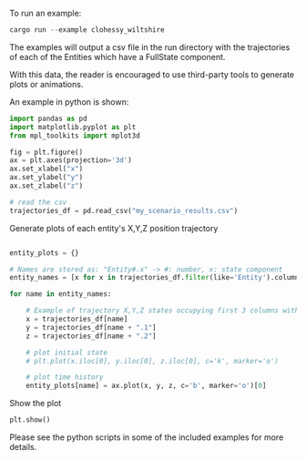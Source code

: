 
To run an example:

```rust
cargo run --example clohessy_wiltshire
```

The examples will output a csv file in the run directory with the trajectories of each of the Entities which have a FullState component.

With this data, the reader is encouraged to use third-party tools to generate plots or animations.

An example in python is shown:
```python
import pandas as pd
import matplotlib.pyplot as plt
from mpl_toolkits import mplot3d

fig = plt.figure()
ax = plt.axes(projection='3d')
ax.set_xlabel("x")
ax.set_ylabel("y")
ax.set_zlabel("z")

# read the csv
trajectories_df = pd.read_csv("my_scenario_results.csv")


```

Generate plots of each entity's X,Y,Z position trajectory
```python

entity_plots = {}

# Names are stored as: "Entity#.x" -> #: number, x: state component
entity_names = [x for x in trajectories_df.filter(like='Entity').columns.to_list() if "." not in x]

for name in entity_names:

    # Example of trajectory X,Y,Z states occupying first 3 columns with this name
    x = trajectories_df[name]
    y = trajectories_df[name + ".1"]
    z = trajectories_df[name + ".2"]

    # plot initial state
    # plt.plot(x.iloc[0], y.iloc[0], z.iloc[0], c='k', marker='o')

    # plot time history
    entity_plots[name] = ax.plot(x, y, z, c='b', marker='o')[0]

```

Show the plot
```python
plt.show()
```

Please see the python scripts in some of the included examples for more details.

